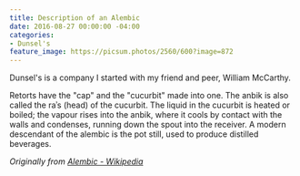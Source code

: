 ```yaml
---
title: Description of an Alembic
date: 2016-08-27 00:00:00 -04:00
categories:
- Dunsel's
feature_image: https://picsum.photos/2560/600?image=872
---
```


Dunsel's is a company I started with my friend and peer, William McCarthy.

<!-- more -->

Retorts have the "cap" and the "cucurbit" made into one. The anbik is also called the raʾs (head) of the cucurbit. The liquid in the cucurbit is heated or boiled; the vapour rises into the anbik, where it cools by contact with the walls and condenses, running down the spout into the receiver. A modern descendant of the alembic is the pot still, used to produce distilled beverages.

_Originally from [Alembic - Wikipedia](https://en.wikipedia.org/wiki/Alembic)_
